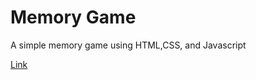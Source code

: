 # Memory Game

A simple memory game using HTML,CSS, and Javascript

<a href="https://bstefansen.github.io/memory-game/" target="_blank">Link</a>
